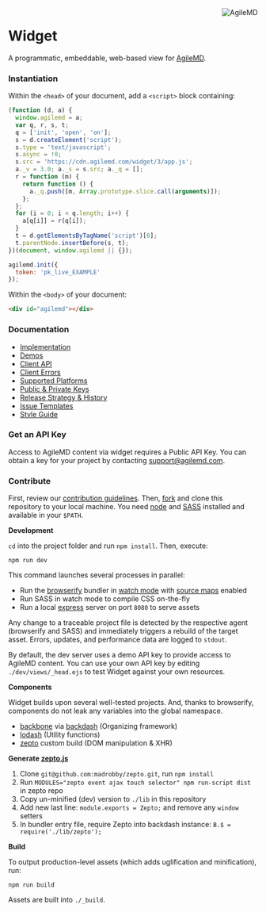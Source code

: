 <a href="https://agilemd.com/">
    <img src="https://cdn.agilemd.com/assets/logo/github_hxvvitf8.png" alt="AgileMD" title="by AgileMD, Inc." align="right" />
</a>

Widget
======

A programmatic, embeddable, web-based view for [AgileMD](http://www.agilemd.com).


### Instantiation

Within the `<head>` of your document, add a `<script>` block containing:

```javascript
(function (d, a) {
  window.agilemd = a;
  var q, r, s, t;
  q = ['init', 'open', 'on'];
  s = d.createElement('script');
  s.type = 'text/javascript';
  s.async = !0;
  s.src = 'https://cdn.agilemd.com/widget/3/app.js';
  a._v = 3.0; a._s = s.src; a._q = [];
  r = function (m) {
    return function () {
      a._q.push([m, Array.prototype.slice.call(arguments)]);
    };
  };
  for (i = 0; i < q.length; i++) {
    a[q[i]] = r(q[i]);
  }
  t = d.getElementsByTagName('script')[0];
  t.parentNode.insertBefore(s, t);
})(document, window.agilemd || {});

agilemd.init({
  token: 'pk_live_EXAMPLE'
});
```

Within the `<body>` of your document:

```html
<div id="agilemd"></div>
```


### Documentation

- [Implementation](https://github.com/agilemd/widget/wiki/Implementation)
- [Demos](http://agilemd.github.io/web-widget)
- [Client API](https://github.com/agilemd/widget/wiki/Client-API)
- [Client Errors](https://github.com/agilemd/widget/wiki/Client-Errors)
- [Supported Platforms](https://github.com/agilemd/widget/wiki/Supported-Platforms)
- [Public & Private Keys](https://github.com/agilemd/widget/wiki/Public-&-Private-Keys)
- [Release Strategy & History](https://github.com/agilemd/widget/wiki/Release-Strategy-&-History)
- [Issue Templates](https://github.com/agilemd/widget/wiki/Issue-Templates)
- [Style Guide](https://github.com/agilemd/widget/wiki/Style-Guide)


### Get an API Key

Access to AgileMD content via widget requires a Public API Key. You can obtain a key for your project by contacting support@agilemd.com.


### Contribute

First, review our [contribution guidelines](https://github.com/agilemd/widget/blob/master/CONTRIBUTING.md). Then, [fork](https://github.com/agilemd/widget/fork) and clone this repository to your local machine. You need [node](http://nodejs.org) and [SASS](http://sass-lang.com) installed and available in your `$PATH`.

**Development**

`cd` into the project folder and run `npm install`. Then, execute:

```
npm run dev
```

This command launches several processes in parallel:

- Run the [browserify](http://browserify.org) bundler in [watch mode](https://github.com/substack/watchify) with [source maps](https://developer.chrome.com/devtools/docs/javascript-debugging#source-maps) enabled
- Run SASS in watch mode to compile CSS on-the-fly
- Run a local [express](http://expressjs.com) server on port `8080` to serve assets

Any change to a traceable project file is detected by the respective agent (browserify and SASS) and immediately triggers a rebuild of the target asset. Errors, updates, and performance data are logged to `stdout`.

By default, the dev server uses a demo API key to provide access to AgileMD content. You can use your own API key by editing `./dev/views/_head.ejs` to test Widget against your own resources.

**Components**

Widget builds upon several well-tested projects. And, thanks to browserify, components do not leak any variables into the global namespace.

- [backbone](http://backbonejs.org) via [backdash](https://www.npmjs.org/package/backdash) (Organizing framework)
- [lodash](http://lodash.com/docs) (Utility functions)
- [zepto](http://zeptojs.com/) custom build (DOM manipulation & XHR)

**Generate [zepto.js](https://github.com/madrobby/zepto/blob/master/README.md)**

1. Clone `git@github.com:madrobby/zepto.git`, run `npm install`
2. Run `MODULES="zepto event ajax touch selector" npm run-script dist` in zepto repo
3. Copy un-minified (dev) version to `./lib` in this repository
4. Add new last line: `module.exports = Zepto;` and remove any `window` setters
5. In bundler entry file, require Zepto into backdash instance: `B.$ = require('./lib/zepto');`

**Build**

To output production-level assets (which adds uglification and minification), run:

```
npm run build
```

Assets are built into `./_build`.
